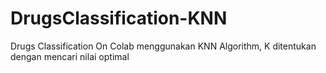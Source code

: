 # DrugsClassification-KNN
Drugs Classification On Colab menggunakan KNN Algorithm, K ditentukan dengan mencari nilai optimal
